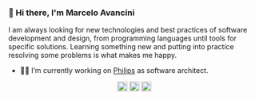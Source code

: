 ### 👋 Hi there, I'm Marcelo Avancini

I am always looking for new technologies and best practices of software development and design, from programming languages until tools for specific solutions. Learning something new and putting into practice resolving some problems is what makes me happy.

- 👨‍💻 I’m currently working on [Philips](https://www.philips.com.br/) as software architect.

<p align="center">
<a href="https://twitter.com/marceloavan" target="blank"><img align="center" src="https://cdn.jsdelivr.net/npm/simple-icons@3.0.1/icons/twitter.svg" alt="rochacbruno" height="20" width="20" /></a>
<a href="https://linkedin.com/in/marceloavancini" target="blank"><img align="center" src="https://cdn.jsdelivr.net/npm/simple-icons@3.0.1/icons/linkedin.svg" alt="rochacbruno" height="20" width="20" /></a>
<a href="https://dev.to/marceloavan" target="blank"><img align="center" src="https://cdn.jsdelivr.net/npm/simple-icons@3.0.1/icons/dev-dot-to.svg" alt="rochacbruno" height="20" width="20" /></a>
</p>

<!--
**marceloavan/marceloavan** is a ✨ _special_ ✨ repository because its `README.md` (this file) appears on your GitHub profile.

Here are some ideas to get you started:

- 🔭 I’m currently working on ...
- 🌱 I’m currently learning ...
- 👯 I’m looking to collaborate on ...
- 🤔 I’m looking for help with ...
- 💬 Ask me about ...
- 📫 How to reach me: ...
- 😄 Pronouns: ...
- ⚡ Fun fact: ...
-->
